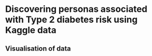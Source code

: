 # Discovering personas associated with Type 2 diabetes risk using Kaggle data
## Visualisation of data

